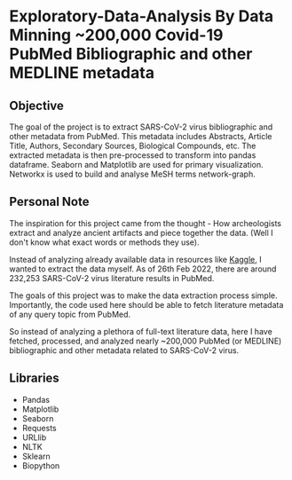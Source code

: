 # Exploratory-Data-Analysis By Data Minning ~200,000 Covid-19 PubMed Bibliographic and other MEDLINE metadata

## Objective
The goal of the project is to extract SARS-CoV-2 virus bibliographic and other metadata from PubMed. This metadata includes Abstracts, Article Title, Authors, Secondary Sources, Biological Compounds, etc. The extracted metadata is then pre-processed to transform into pandas dataframe. Seaborn and Matplotlib are used for primary visualization. Networkx is used to build and analyse MeSH terms network-graph. 

## Personal Note
The inspiration for this project came from the thought - How archeologists extract and analyze ancient artifacts and piece together the data. (Well I don't know what exact words or methods they use).

Instead of analyzing already available data in resources like [Kaggle](https://www.kaggle.com/allen-institute-for-ai/CORD-19-research-challenge), I wanted to extract the data myself. As of 26th Feb 2022, there are around  232,253 SARS-CoV-2 virus literature results in PubMed. 

The goals of this project was to make the data extraction process simple. Importantly, the code used here should be able to fetch literature metadata of any query topic from PubMed.

So instead of analyzing a plethora of full-text literature data, here I have fetched, processed, and analyzed nearly ~200,000 PubMed (or MEDLINE) bibliographic and other metadata related to SARS-CoV-2 virus.

## Libraries
- Pandas 
- Matplotlib 
- Seaborn 
- Requests 
- URLlib 
- NLTK 
- Sklearn 
- Biopython

